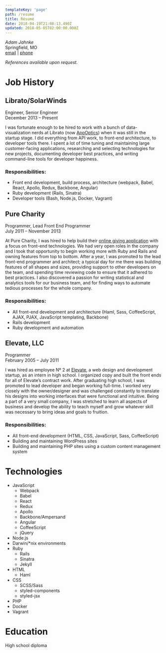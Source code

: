 ```yaml
---
templateKey: 'page'
path: /resume
title: Résumé
date: 2018-04-19T21:08:13.490Z
updated: 2018-05-05T02:00:00.000Z
---
```


_Adam Jahnke_  
Springfield, MO  
[email](mailto:adamyonk@icloud.com) | [phone](tel:14028179871)

_References available upon request._

# Job History

## Librato/SolarWinds

Engineer, Senior Engineer  
December 2013 – Present

I was fortunate enough to be hired to work with a bunch of data-visualization
nerds at Librato (now [AppOptics](https://appoptics.com)) when it was still in
the startup stage. I did everything from API work, to front-end architecture,
to developer tools there. I spent a lot of time tuning and maintaining large
customer-facing applications, researching and selecting technologies for new
projects, documenting developer best practices, and writing command-line tools
for developer happiness.

### Responsibilities:

* Front end development, build process, architecture (webpack, Babel, React,
  Apollo, Redux, Backbone, Angular)
* Ruby development (Rails, Sinatra)
* Developer tools (Bash, Node.js, Docker, Vagrant)

## Pure Charity

Programmer, Lead Front End Programmer  
July 2011 – November 2013

At Pure Charity, I was hired to help build their
[online giving application](http://purecharity.com) with a focus on front-end
technologies. We had very open roles in the company and I took that opportunity
to begin working more with Ruby and Rails and owning features from top to
bottom. After a year, I was promoted to the lead front-end programmer and
architect; a typical day for me there was building features of all shapes and
sizes, providing support to other developers on the team, and spending time
reviewing code to ensure that it adhered to best practices. I also discovered a
passion for writing statistical and analytics tools for our business team, and
for finding ways to automate tedious processes for the whole company.

### Responsibilities:

* All front-end development and architecture (Haml, Sass, CoffeeScript, AJAX,
  PJAX, JavaScript templating, Backbone)
* Rails development
* Ruby development and automation

## Elevate, LLC

Programmer  
February 2005 – July 2011

I was hired as employee Nº 2 at [Elevate](http://elevate.co), a web design
and development startup, as an intern in high school. I organized copy and
built the front ends for all of Elevate’s contract work. After graduating high
school, I was promoted to lead developer and began working full-time. I worked
very closely with the owner/designer and was challenged constantly to translate
his designs into working interfaces that were functional and intuitive. Being a
part of a very small company, I was stretched to learn all aspects of business
and develop the ability to teach myself and grow whatever skill was necessary
to bring ideas and goals to fruition.

### Responsibilities:

* All front-end development (HTML, CSS, JavaScript, Sass, CoffeeScript)
* Building and maintaining WordPress sites
* Building and maintaining PHP sites using a custom content management system

# Technologies

* JavaScript
  * Webpack
  * Babel
  * React
  * Redux
  * Apollo
  * Backbone/Ampersand
  * Angular
  * CoffeeScript
  * jQuery
* Node.js
* Darwin/\*nix environments
* Ruby
  * Rails
  * Sinatra
  * Jekyll
* HTML
  * Haml
* CSS
  * SCSS/Sass
  * styled-components
  * styled-jsx
* PHP
* Docker
* Vagrant

# Education

High school diploma

